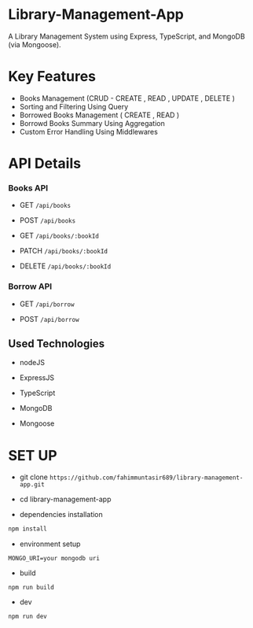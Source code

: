 # Library-Management-App
A Library Management System using Express, TypeScript, and MongoDB (via Mongoose).


#  Key Features
- Books Management (CRUD - CREATE , READ , UPDATE , DELETE )
- Sorting and Filtering Using Query
- Borrowed Books Management ( CREATE , READ )
- Borrowd Books Summary Using Aggregation
- Custom Error Handling Using Middlewares

# API Details
### Books API

- GET `/api/books`  <br>

- POST `/api/books` <br>

- GET `/api/books/:bookId`  <br>

- PATCH `/api/books/:bookId`  <br>

- DELETE `/api/books/:bookId` <br>

### Borrow API 

- GET `/api/borrow` <br>

- POST `/api/borrow` <br>

## Used Technologies

- nodeJS <br>

- ExpressJS <br>

- TypeScript <br>

- MongoDB <br>

- Mongoose 

# SET UP

- git clone `https://github.com/fahimmuntasir689/library-management-app.git` <br>

- cd library-management-app

- dependencies installation

```bash
npm install
```
- environment setup
```
MONGO_URI=your mongodb uri
```
- build
```
npm run build
```
- dev
```
npm run dev
```


